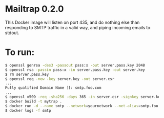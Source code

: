# Mailtrap 0.2.0

This Docker image will listen on port 435, and do nothing else than responding to SMTP
traffic in a valid way, and piping incoming emails to stdout.

# To run:

```bash
$ openssl genrsa -des3 -passout pass:x -out server.pass.key 2048
$ openssl rsa -passin pass:x -in server.pass.key -out server.key
$ rm server.pass.key
$ openssl req -new -key server.key -out server.csr
...
Fully qualified Domain Name []: smtp.foo.com
...
$ openssl x509 -req -sha256 -days 365 -in server.csr -signkey server.key -out server.crt
$ docker build -t mytrap .
$ docker run -d --name smtp --network=yournetwork --net-alias=smtp.foo.com mytrap
$ docker logs -f smtp
```
